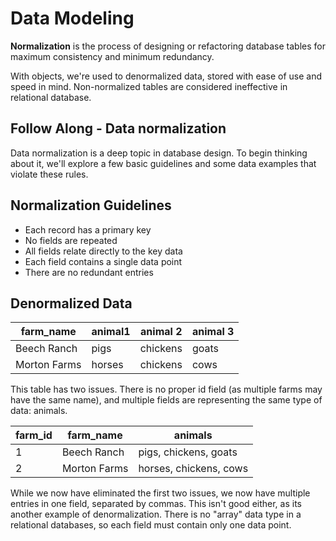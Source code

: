 # Data Modeling

**Normalization** is the process of designing or refactoring database tables for maximum consistency and minimum redundancy.

With objects, we're used to denormalized data, stored with ease of use and speed in mind. Non-normalized tables are considered ineffective in relational database.

## Follow Along - Data normalization

Data normalization is a deep topic in database design. To begin thinking about it, we'll explore a few basic guidelines and some data examples that violate these rules.

## Normalization Guidelines

* Each record has a primary key
* No fields are repeated
* All fields relate directly to the key data
* Each field contains a single data point
* There are no redundant entries

## Denormalized Data

| farm_name    | animal1   | animal 2    | animal 3 |
| -------------|-----------|-------------|----------|
| Beech Ranch  | pigs      |  chickens   | goats    |
| Morton Farms | horses    |  chickens   | cows     |

This table has two issues. There is no proper id field (as multiple farms may have the same name), and multiple fields are representing the same type of data: animals.

| farm_id     | farm_name        | animals   |
|-------------|------------------|-----------|
|  1          |  Beech Ranch     |  pigs, chickens, goats  |
|  2          | Morton Farms     | horses, chickens, cows  |

While we now have eliminated the first two issues, we now have multiple entries in one field, separated by commas. This isn't good either, as its another example of denormalization. There is no "array" data type in a relational databases, so each field must contain only one data point. 
